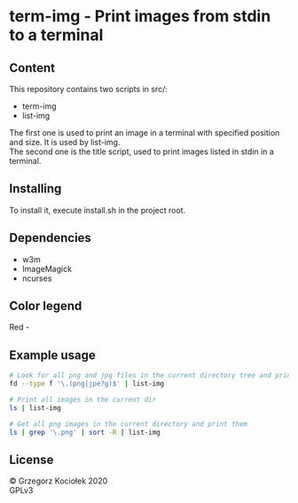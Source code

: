 # term-img - Print images from stdin to a terminal

## Content
This repository contains two scripts in src/:

- term-img
- list-img

The first one is used to print an image in a terminal with specified position and size.  It is used by list-img.  
The second one is the title script, used to print images listed in stdin in a terminal.

## Installing
To install it, execute install.sh in the project root.

## Dependencies
- w3m
- ImageMagick
- ncurses

## Color legend
Red - 

## Example usage

```sh
# Look for all png and jpg files in the current directory tree and print them
fd --type f '\.(png|jpe?g)$' | list-img

# Print all images in the current dir
ls | list-img

# Get all png images in the current directory and print them
ls | grep '\.png' | sort -R | list-img
```
## License
 © Grzegorz Kociołek 2020  
 GPLv3

